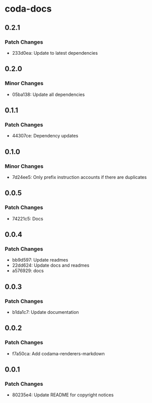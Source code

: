 # coda-docs

## 0.2.1

### Patch Changes

- 233d0ea: Update to latest dependencies

## 0.2.0

### Minor Changes

- 05ba138: Update all dependencies

## 0.1.1

### Patch Changes

- 44307ce: Dependency updates

## 0.1.0

### Minor Changes

- 7d24ee5: Only prefix instruction accounts if there are duplicates

## 0.0.5

### Patch Changes

- 74221c5: Docs

## 0.0.4

### Patch Changes

- bb9d597: Update readmes
- 22dd624: Update docs and readmes
- a576929: docs

## 0.0.3

### Patch Changes

- b1da1c7: Update documentation

## 0.0.2

### Patch Changes

- f7a50ca: Add codama-renderers-markdown

## 0.0.1

### Patch Changes

- 80235e4: Update README for copyright notices
